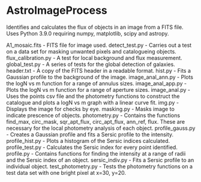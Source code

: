 # AstroImageProcess
Identifies and calculates the flux of objects in an image from a FITS file. Uses Python 3.9.0 requiring numpy, matplotlib, scipy and astropy.

A1_mosaic.fits - FITS file for image used.
detect_test.py - Carries out a test on a data set for masking unwanted pixels and catalogueing objects.
flux_calibration.py - A test for local background and flux measurement.
global_test.py - A series of tests for the global detection of galaxies.
header.txt - A copy of the FITS header in a readable format.
hist.py - Fits a Gaussian profile to the background of the image.
image_anal_ann.py - Plots the logN vs m function for a range of annulus sizes.
image_anal_app.py - Plots the logN vs m function for a range of aperture sizes.
image_anal.py - Uses the points csv file and the photometry functions to construct the catalogue and plots a logN vs m graph with a linear curve fit.
img.py - Displays the image for checks by eye.
masking.py - Masks image to indicate prescence of objects.
photometry.py - Contains the functions find_max, circ_mask, sqr_apt_flux, circ_apt_flux, ann_ref, flux. These are necessary for the local photometry analysis of each object.
profile_gauss.py - Creates a Gaussian profile and fits a Sersic profile to the intensity.
profile_hist.py - Plots a histogram of the Sersic indices calculated.
profile_test.py - Calculates the Sersic index for every point identified.
profile.py - Contains functions for finding the intensity at a range of radii and the Sersic index of an object.
sersic_indiv.py - Fits a Sersic profile to an individual object.
test_photometry.py - Tests the photometry functions on a test data set with one bright pixel at x=30, y=20.
